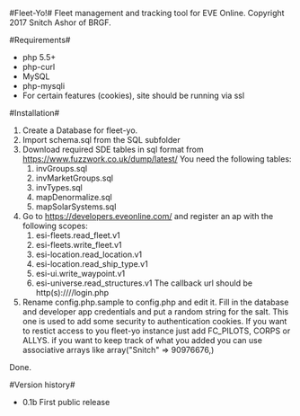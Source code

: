 #Fleet-Yo!#
Fleet management and tracking tool for EVE Online.
Copyright 2017 Snitch Ashor of BRGF.

#Requirements#
+ php 5.5+
+ php-curl
+ MySQL
+ php-mysqli
+ For certain features (cookies), site should be running via ssl

#Installation#
1. Create a Database for fleet-yo.
2. Import schema.sql from the SQL subfolder
3. Download required SDE tables in sql format from https://www.fuzzwork.co.uk/dump/latest/
   You need the following tables:
   1. invGroups.sql
   2. invMarketGroups.sql
   3. invTypes.sql
   4.  mapDenormalize.sql
   5.  mapSolarSystems.sql
4. Go to https://developers.eveonline.com/ and register an ap with the following scopes:
   1. esi-fleets.read_fleet.v1
   2. esi-fleets.write_fleet.v1
   3. esi-location.read_location.v1
   4. esi-location.read_ship_type.v1
   5. esi-ui.write_waypoint.v1
   6. esi-universe.read_structures.v1
   The callback url should be http(s)://<domain>/<fleet-yo path>/login.php
5. Rename config.php.sample to config.php and edit it. Fill in the database and developer app credentials and put a random string for the salt. This one is used to add some security to authentication cookies. If you want to restict access to you fleet-yo instance just add FC_PILOTS, CORPS or ALLYS. if you want to keep track of what you added you can use associative arrays like array("Snitch" => 90976676,)

Done.

#Version history#

+ 0.1b First public release
